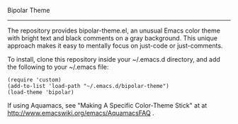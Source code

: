 Bipolar Theme
*************

The repository provides bipolar-theme.el, an unusual Emacs color theme
with bright text and black comments on a gray background.  This unique
approach makes it easy to mentally focus on just-code or just-comments.

To install, clone this repository inside your ~/.emacs.d directory, and add
the following to your ~/.emacs file:

    (require 'custom)
    (add-to-list 'load-path "~/.emacs.d/bipolar-theme")
    (load-theme 'bipolar)
   
If using Aquamacs, see "Making A Specific Color-Theme Stick" at
at http://www.emacswiki.org/emacs/AquamacsFAQ .
